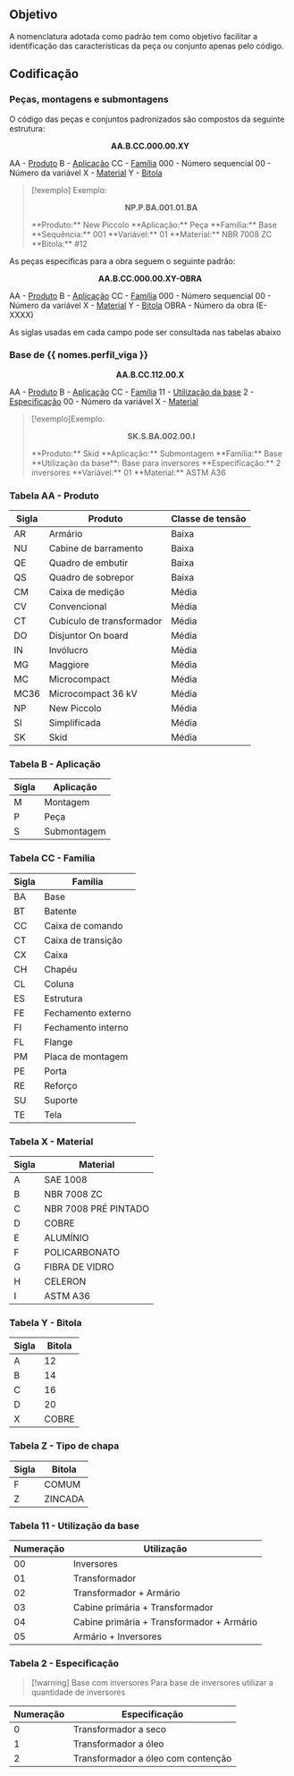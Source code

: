 ## Objetivo
A nomenclatura adotada como padrão tem como objetivo facilitar a identificação das características da peça ou conjunto apenas pelo código.

## Codificação
### Peças, montagens e submontagens
O código das peças e conjuntos padronizados são compostos da seguinte estrutura:

<p style="text-align:center; font-weight:bold"> AA.B.CC.000.00.XY </p>

AA - [Produto](#tabela-aa-produto)
B - [Aplicação](#tabela-b-aplicacao)
CC - [Família](#tabela-cc-familia)
000 - Número sequencial
00 - Número da variável
X - [Material](#tabela-x-material)
Y - [Bitola](#tabela-y-bitola)

> [!exemplo] Exemplo:
> <p style="text-align:center; font-weight:bold"> NP.P.BA.001.01.BA </p>
> **Produto:** New Piccolo
> **Aplicação:** Peça
> **Família:** Base
> **Sequência:** 001
> **Variável:** 01
> **Material:** NBR 7008 ZC
> **Bitola:** #12

As peças específicas para a obra seguem o seguinte padrão:

<p style="text-align:center; font-weight:bold"> AA.B.CC.000.00.XY-OBRA </p>

AA - [Produto](#tabela-aa-produto)
B - [Aplicação](#tabela-b-aplicacao)
CC - [Família](#tabela-cc-familia)
000 - Número sequencial
00 - Número da variável
X - [Material](#tabela-x-material)
Y - [Bitola](#tabela-y-bitola)
OBRA - Número da obra (E-XXXX)

As siglas usadas em cada campo pode ser consultada nas tabelas abaixo

### Base de {{ nomes.perfil_viga }}
<p style="text-align:center; font-weight:bold"> AA.B.CC.112.00.X </p>

AA - [Produto](#tabela-aa-produto)
B - [Aplicação](#tabela-b-aplicacao)
CC - [Família](#tabela-cc-familia)
11 - [Utilização da base](#tabela-11-utilizacao-da-base)
2 - [Especificação](#tabela-2-especificacao)
00 - Número da variável
X - [Material](#tabela-x-material)

> [!exemplo]Exemplo:
> <p style="text-align:center; font-weight:bold"> SK.S.BA.002.00.I </p>
> **Produto:** Skid
> **Aplicação:** Submontagem
> **Família:** Base
> **Utilização da base**: Base para inversores
> **Especificação:** 2 inversores
> **Variável:** 01
> **Material:** ASTM A36

### Tabela AA - Produto
| Sigla | Produto | Classe de tensão |
| ----- | ------- | ---------------- |
| AR | Armário | Baixa |
| NU | Cabine de barramento | Baixa |
| QE | Quadro de embutir | Baixa |
| QS | Quadro de sobrepor | Baixa |
| CM | Caixa de medição | Média |
| CV | Convencional | Média |
| CT | Cubículo de transformador | Média |
| DO | Disjuntor On board | Média |
| IN | Invólucro | Média |
| MG | Maggiore | Média |
| MC | Microcompact | Média |
| MC36 | Microcompact 36 kV | Média |
| NP | New Piccolo | Média |
| SI | Simplificada | Média |
| SK | Skid | Média |

### Tabela B - Aplicação
| Sigla | Aplicação |
| ----- | -------- |
| M | Montagem |
| P | Peça |
| S | Submontagem |

### Tabela CC - Família
| Sigla | Família |
| ----- | ------- |
| BA | Base |
| BT | Batente |
| CC | Caixa de comando |
| CT | Caixa de transição |
| CX | Caixa |
| CH | Chapéu |
| CL | Coluna |
| ES | Estrutura |
| FE | Fechamento externo |
| FI | Fechamento interno |
| FL | Flange |
| PM | Placa de montagem |
| PE | Porta |
| RE | Reforço |
| SU | Suporte |
| TE | Tela |

### Tabela X - Material
| Sigla | Material |
| ----- | -------- |
| A | SAE 1008 |
| B | NBR 7008 ZC |
| C | NBR 7008 PRÉ PINTADO |
| D | COBRE |
| E | ALUMÍNIO |
| F | POLICARBONATO |
| G | FIBRA DE VIDRO |
| H | CELERON |
| I | ASTM A36 |

### Tabela Y - Bitola
| Sigla | Bitola |
| ----- | ------ |
| A | 12 |
| B | 14 |
| C | 16 |
| D | 20 |
| X | COBRE |

### Tabela Z - Tipo de chapa
| Sigla | Bitola |
| ----- | ------ |
| F | COMUM |
| Z | ZINCADA |

### Tabela 11 - Utilização da base
| Numeração | Utilização |
| ----- | ---------- |
| 00 | Inversores |
| 01 | Transformador |
| 02 | Transformador + Armário |
| 03 | Cabine primária + Transformador |
| 04 | Cabine primária + Transformador + Armário |
| 05 | Armário + Inversores |

### Tabela 2 - Especificação
> [!warning] Base com inversores
> Para base de inversores utilizar a quantidade de inversores

| Numeração | Especificação |
| ----- | ------ |
| 0 | Transformador a seco |
| 1 | Transformador a óleo |
| 2 | Transformador a óleo com contenção |